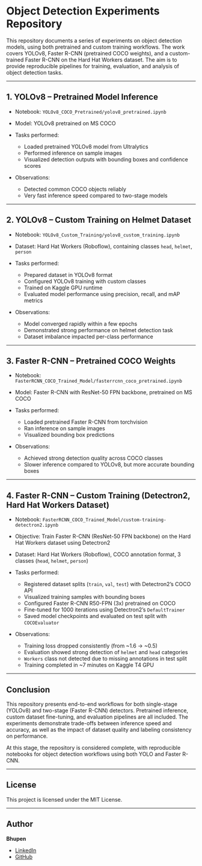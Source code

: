 # Object Detection Experiments Repository

This repository documents a series of experiments on object detection models, using both pretrained and custom training workflows. The work covers YOLOv8, Faster R-CNN (pretrained COCO weights), and a custom-trained Faster R-CNN on the Hard Hat Workers dataset. The aim is to provide reproducible pipelines for training, evaluation, and analysis of object detection tasks.

---

## 1. YOLOv8 – Pretrained Model Inference

* Notebook: `YOLOv8_COCO_Pretrained/yolov8_pretrained.ipynb`
* Model: YOLOv8 pretrained on MS COCO
* Tasks performed:

  * Loaded pretrained YOLOv8 model from Ultralytics
  * Performed inference on sample images
  * Visualized detection outputs with bounding boxes and confidence scores
* Observations:

  * Detected common COCO objects reliably
  * Very fast inference speed compared to two-stage models

---

## 2. YOLOv8 – Custom Training on Helmet Dataset

* Notebook: `YOLOv8_Custom_Training/yolov8_custom_training.ipynb`
* Dataset: Hard Hat Workers (Roboflow), containing classes `head`, `helmet`, `person`
* Tasks performed:

  * Prepared dataset in YOLOv8 format
  * Configured YOLOv8 training with custom classes
  * Trained on Kaggle GPU runtime
  * Evaluated model performance using precision, recall, and mAP metrics
* Observations:

  * Model converged rapidly within a few epochs
  * Demonstrated strong performance on helmet detection task
  * Dataset imbalance impacted per-class performance

---

## 3. Faster R-CNN – Pretrained COCO Weights

* Notebook: `FasterRCNN_COCO_Trained_Model/fasterrcnn_coco_pretrained.ipynb`
* Model: Faster R-CNN with ResNet-50 FPN backbone, pretrained on MS COCO
* Tasks performed:

  * Loaded pretrained Faster R-CNN from torchvision
  * Ran inference on sample images
  * Visualized bounding box predictions
* Observations:

  * Achieved strong detection quality across COCO classes
  * Slower inference compared to YOLOv8, but more accurate bounding boxes

---

## 4. Faster R-CNN – Custom Training (Detectron2, Hard Hat Workers Dataset)

* Notebook: `FasterRCNN_COCO_Trained_Model/custom-training-detectron2.ipynb`
* Objective: Train Faster R-CNN (ResNet-50 FPN backbone) on the Hard Hat Workers dataset using Detectron2
* Dataset: Hard Hat Workers (Roboflow), COCO annotation format, 3 classes (`head`, `helmet`, `person`)
* Tasks performed:

  * Registered dataset splits (`train`, `val`, `test`) with Detectron2’s COCO API
  * Visualized training samples with bounding boxes
  * Configured Faster R-CNN R50-FPN (3x) pretrained on COCO
  * Fine-tuned for 1000 iterations using Detectron2’s `DefaultTrainer`
  * Saved model checkpoints and evaluated on test split with `COCOEvaluator`
* Observations:

  * Training loss dropped consistently (from \~1.6 → \~0.5)
  * Evaluation showed strong detection of `helmet` and `head` categories
  * `Workers` class not detected due to missing annotations in test split
  * Training completed in \~7 minutes on Kaggle T4 GPU

---

## Conclusion

This repository presents end-to-end workflows for both single-stage (YOLOv8) and two-stage (Faster R-CNN) detectors. Pretrained inference, custom dataset fine-tuning, and evaluation pipelines are all included. The experiments demonstrate trade-offs between inference speed and accuracy, as well as the impact of dataset quality and labeling consistency on performance.

At this stage, the repository is considered complete, with reproducible notebooks for object detection workflows using both YOLO and Faster R-CNN.


---

## License

This project is licensed under the MIT License.

---

## Author

**Bhupen**

* [LinkedIn](https://www.linkedin.com/in/bhupenparmar/)
* [GitHub](https://github.com/bhupencoD3)